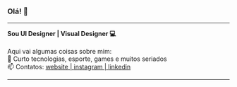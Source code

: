 ### Olá! 👋
<hr>

<!--
**jaquetx/jaquetx** is a ✨ _special_ ✨ repository because its `README.md` (this file) appears on your GitHub profile.
-->
<strong>Sou UI Designer | Visual Designer 💻</strong></br></br>
Aqui vai algumas coisas sobre mim:</br>
💬 Curto tecnologias, esporte, games e muitos seriados</br>
📫 Contatos: <a href="https://www.jaquetx.com" target="_blank">website | <a href="https://www.instagram.com/jaquetx" target="_blank">instagram | <a href="[https://www.instagram.com/jaquetx](https://www.linkedin.com/in/jaquetx/)https://www.linkedin.com/in/jaquetx/" target="_blank">linkedin

<hr>


